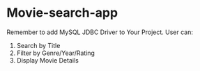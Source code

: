 # Movie-search-app
Remember to add MySQL JDBC Driver to Your Project.
User can:
1. Search by Title
2. Filter by Genre/Year/Rating
3. Display Movie Details
